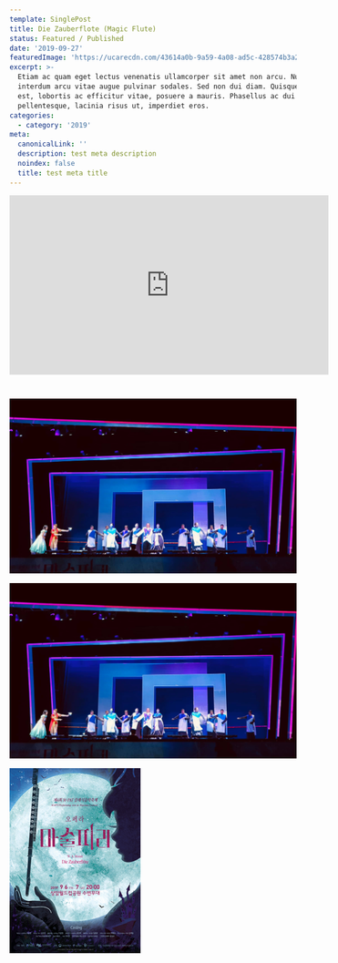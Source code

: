 ```yaml
---
template: SinglePost
title: Die Zauberflote (Magic Flute)
status: Featured / Published
date: '2019-09-27'
featuredImage: 'https://ucarecdn.com/43614a0b-9a59-4a08-ad5c-428574b3a2c4/'
excerpt: >-
  Etiam ac quam eget lectus venenatis ullamcorper sit amet non arcu. Nullam
  interdum arcu vitae augue pulvinar sodales. Sed non dui diam. Quisque lectus
  est, lobortis ac efficitur vitae, posuere a mauris. Phasellus ac dui
  pellentesque, lacinia risus ut, imperdiet eros.
categories:
  - category: '2019'
meta:
  canonicalLink: ''
  description: test meta description
  noindex: false
  title: test meta title
---
```

<iframe width="560" height="315" src="https://www.youtube.com/embed/Id64silK_7M" frameborder="0" allow="accelerometer; autoplay; encrypted-media; gyroscope; picture-in-picture" allowfullscreen></iframe>

#

![Magic Flute](/static/images/19-magic-flute/magic1.jpg)

![Magic Flute](/static/images/19-magic-flute/magic1.jpg)

![Magic Flute](/static/images/19-magic-flute/magic-poster.jpg)
